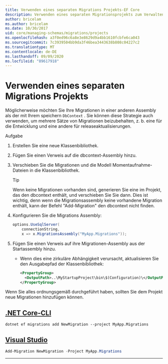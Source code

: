 ```yaml
---
title: Verwenden eines separaten Migrations Projekts-EF Core
description: Verwenden eines separaten Migrationsprojekts zum Verwalten von Datenbankschemas mit Entity Framework Core
author: bricelam
ms.author: bricelam
ms.date: 10/30/2017
uid: core/managing-schemas/migrations/projects
ms.openlocfilehash: a3f0ed96c6a8e3e8629d9a4bb1610fcbfe6ca043
ms.sourcegitcommit: 7c3939504bb9da3f46bea3443638b808c04227c2
ms.translationtype: MT
ms.contentlocale: de-DE
ms.lasthandoff: 09/09/2020
ms.locfileid: "89617918"
---
```

# <a name="using-a-separate-migrations-project"></a>Verwenden eines separaten Migrations Projekts

Möglicherweise möchten Sie Ihre Migrationen in einer anderen Assembly als der mit Ihrem speichern `DbContext` . Sie können diese Strategie auch verwenden, um mehrere Sätze von Migrationen beizubehalten, z. b. eine für die Entwicklung und eine andere für releaseaktualisierungen.

Aufgabe

1. Erstellen Sie eine neue Klassenbibliothek.

2. Fügen Sie einen Verweis auf die dbcontext-Assembly hinzu.

3. Verschieben Sie die Migrationen und die Modell Momentaufnahme-Dateien in die Klassenbibliothek.
   > [!TIP]
   > Wenn keine Migrationen vorhanden sind, generieren Sie eine im Projekt, das den dbcontext enthält, und verschieben Sie Sie dann.
   > Dies ist wichtig, denn wenn die Migrationsassembly keine vorhandene Migration enthält, kann der Befehl "Add-Migration" den dbcontext nicht finden.

4. Konfigurieren Sie die Migrations Assembly:

   ``` csharp
   options.UseSqlServer(
       connectionString,
       x => x.MigrationsAssembly("MyApp.Migrations"));
   ```

5. Fügen Sie einen Verweis auf ihre Migrationen-Assembly aus der Startassembly hinzu.
   * Wenn dies eine zirkuläre Abhängigkeit verursacht, aktualisieren Sie den Ausgabepfad der Klassenbibliothek:

     ``` xml
     <PropertyGroup>
       <OutputPath>..\MyStartupProject\bin\$(Configuration)\</OutputPath>
     </PropertyGroup>
     ```

Wenn Sie alles ordnungsgemäß durchgeführt haben, sollten Sie dem Projekt neue Migrationen hinzufügen können.

## <a name="net-core-cli"></a>[.NET Core-CLI](#tab/dotnet-core-cli)

```dotnetcli
dotnet ef migrations add NewMigration --project MyApp.Migrations
```

## <a name="visual-studio"></a>[Visual Studio](#tab/vs)

``` powershell
Add-Migration NewMigration -Project MyApp.Migrations
```

***
